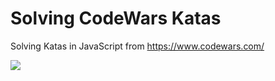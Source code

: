# Solving CodeWars Katas

Solving Katas in JavaScript from https://www.codewars.com/

<img src="https://www.codewars.com/users/GabrielReisfeld/badges/large" />
